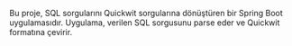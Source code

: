 Bu proje, SQL sorgularını Quickwit sorgularına dönüştüren bir Spring Boot uygulamasıdır. Uygulama, verilen SQL sorgusunu parse eder ve Quickwit formatına çevirir.
